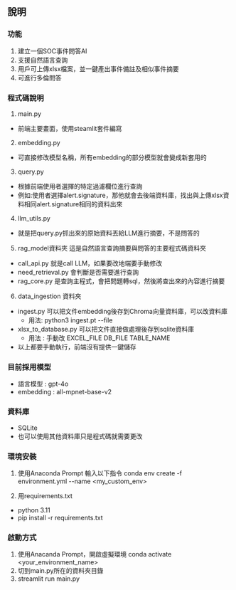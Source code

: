 ## 說明
### 功能
1. 建立一個SOC事件問答AI
2. 支援自然語言查詢
3. 用戶可上傳xlsx檔案，並一鍵產出事件備註及相似事件摘要
4. 可進行多倫問答

### 程式碼說明
1. main.py
- 前端主要畫面，使用steamlit套件編寫

2. embedding.py
- 可直接修改模型名稱，所有embedding的部分模型就會變成新套用的

3. query.py
- 根據前端使用者選擇的特定過濾欄位進行查詢
- 例如:使用者選擇alert.signature，那他就會去後端資料庫，找出與上傳xlsx資料相同alert.signature相同的資料出來

4. llm_utils.py
- 就是把query.py抓出來的原始資料丟給LLM進行摘要，不是問答的

5. rag_model資料夾
這是自然語言查詢摘要與問答的主要程式碼資料夾
- call_api.py 就是call LLM，如果要改地端要手動修改
- need_retrieval.py 會判斷是否需要進行查詢
- rag_core.py 是查詢主程式，會把問題轉sql，然後將查出來的內容進行摘要

6. data_ingestion 資料夾
- ingest.py 可以把文件embedding後存到Chroma向量資料庫，可以改資料庫
    - 用法: python3 ingest.pt --file <csv or xlxs file>
- xlsx_to_database.py 可以把文件直接做處理後存到sqlite資料庫
    - 用法 : 手動改 EXCEL_FILE DB_FILE TABLE_NAME
- 以上都要手動執行，前端沒有提供一鍵儲存

### 目前採用模型
- 語言模型 : gpt-4o
- embedding : all-mpnet-base-v2

### 資料庫
- SQLite
- 也可以使用其他資料庫只是程式碼就需要更改

### 環境安裝
1. 使用Anaconda Prompt 輸入以下指令
conda env create -f environment.yml --name <my_custom_env>

2. 用requirements.txt
- python 3.11
- pip install -r requirements.txt

### 啟動方式
1. 使用Anacanda Prompt，開啟虛擬環境 conda activate <your_environment_name>
2. 切到main.py所在的資料夾目錄
3. streamlit run main.py

